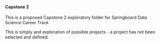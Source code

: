 #### Capstone 2

This is a proposed Capstone 2 exploratory folder for Springboard Data Science Career Track

This is simply and exploration of possible projects - a project has not been selected and defined.
